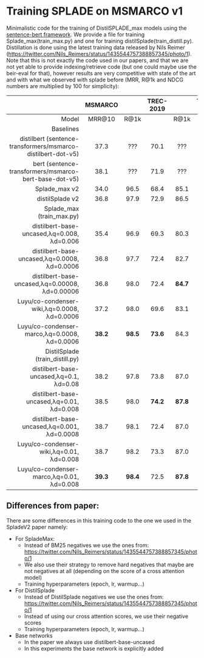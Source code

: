 # Training SPLADE on MSMARCO v1

Minimalistic code for the training of DistilSPLADE_max models using the [sentence-bert framework](https://github.com/UKPLab/sentence-transformers/). We provide a file for training Splade_max(train_max.py) and one for training distilSplade(train_distill.py). Distillation is done using the latest training data released by Nils Reimer (https://twitter.com/Nils_Reimers/status/1435544757388857345/photo/1). Note that this is not exactly the code used in our papers, and that we are not yet able to provide indexing/retrieve code (but one could maybe use the beir-eval for that), however results are very competitive with state of the art and with what we observed with splade before (MRR, R@1k and NDCG numbers are multiplied by 100 for simplicity):

|                                                              | MSMARCO |       | TREC-2019 |       | TREC-2020 |       |BEIR     |       |
|-------------------------------------------------------------:|:-------:|:-----:|:---------:|:-----:|:---------:|:-----:|:-------:|:-----:|
|                                                        Model |  MRR@10 |  R@1k |           |  R@1k |           |  R@1k | NDCG@10 |FLOPS  |
|                                                    Baselines |         |       |           |       |           |       |         |       |
| distilbert (sentence-transformers/msmarco-distilbert-dot-v5) |   37.3  |  ???  |    70.1   |  ???  |    71.1   |  ???  |         |       |
|        bert (sentence-transformers/msmarco-bert-base-dot-v5) |   38.1  |  ???  |    71.9   |  ???  |    72.3   |  ???  |         |       |
|        Splade_max v2                                         |   34.0  |  96.5 |    68.4   |  85.1 |    ???    |  ???  | 46.4    | 1.32  |
|        distilSplade v2                                       |   36.8  |  97.9 |    72.9   |  86.5 |    71.0   |  83.4 | 50.6    | 3.82  |
|                              Splade_max (train_max.py)       |         |       |           |       |           |       |         |       |
|          distilbert-base-uncased,λq=0.008, λd=0.006          |   35.4  |  96.9 |    69.3               |  80.3     |    67.8   |  77.1 |         | 0.32  |
|          distilbert-base-uncased,λq=0.0008, λd=0.0006        |   36.8  |  97.7 |    72.4               |  82.7     |    70.6   |  78.1 |         | 1.14  |
|          distilbert-base-uncased,λq=0.00008, λd=0.00006      |   36.8  |  98.0 |    72.4               |  **84.7** |    72.0   |  **79.1** | 49.1    | 3.39  |
|               Luyu/co-condenser-wiki,λq=0.0008, λd=0.0006    |   37.2  |  98.0 |    69.6               |  83.1     |    **72.8**   |  79.0 |         | 1.26  |
|              Luyu/co-condenser-marco,λq=0.0008, λd=0.0006    |   **38.2**  |  **98.5** |    **73.6**   |  84.3     |  72.4     |  78.7 |         | 1.48  |
|                              DistilSplade (train_distill.py) |         |       |           |       |           |       |         |       |
|          distilbert-base-uncased,λq=0.1, λd=0.08             |   38.2  |  97.8 |    73.8   |  87.0 |    71.5   |  82.6 |         | 1.95  |
|          distilbert-base-uncased,λq=0.01, λd=0.008           |   38.5  |  98.0 |    **74.2**   |  **87.8** |    71.9   |  82.6 | 50.1    | 3.85  |
|          distilbert-base-uncased,λq=0.001, λd=0.0008         |   38.7  |  98.1 |    72.4   |  87.0 |    71.7   |  83.4 |         | 7.81  |
|               Luyu/co-condenser-wiki,λq=0.01, λd=0.008       |   38.7  |  98.2 |    73.3   |  87.0 |    72.4   |  83.0 |         | 4.57  |
|              Luyu/co-condenser-marco,λq=0.01, λd=0.008       |   **39.3**  |  **98.4** |    72.5   |  **87.8** |    **73.0**   |  **83.5** | **51.0**    | 5.35  |


## Differences from paper:

There are some differences in this training code to the one we used in the SpladeV2 paper namely:

* For SpladeMax: 
    * Instead of BM25 negatives we use the ones from: https://twitter.com/Nils_Reimers/status/1435544757388857345/photo/1
    * We also use their strategy to remove hard negatives that maybe are not negatives at all (depending on the score of a cross attention model)
    * Training hyperparameters (epoch, lr, warmup...)
* For DistilSplade
    * Instead of DistilSplade negatives we use the ones from: https://twitter.com/Nils_Reimers/status/1435544757388857345/photo/1
    * Instead of using our cross attention scores, we use their negative scores
    * Training hyperparameters (epoch, lr, warmup...)
* Base networks
    * In the paper we always use distilbert-base-uncased
    * In this experiments the base network is explicitly added
